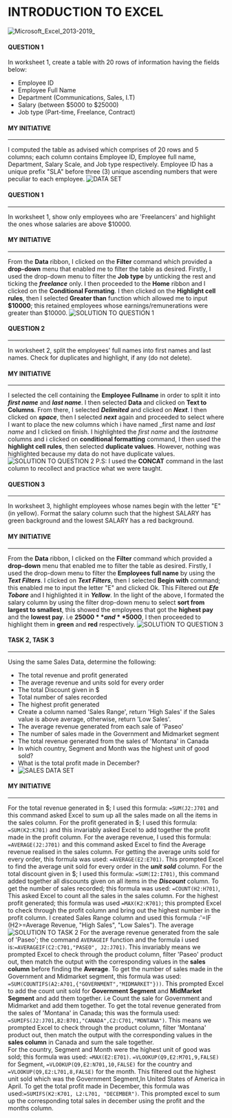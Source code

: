 # INTRODUCTION TO EXCEL
![Microsoft_Excel_2013-2019_](https://github.com/ARBICE11/TASK_123/assets/140498286/ac141da9-ec86-4c32-aec5-66e80bebb6ee)

#### QUESTION 1
In worksheet 1, create a table with 20 rows of information having the fields below:
- Employee ID
- Employee Full Name
- Department (Communications, Sales, I.T)
- Salary (between $5000 to $25000)
- Job type (Part-time, Freelance, Contract)
#### MY INITIATIVE
----
I computed the table as advised which comprises of 20 rows and 5 columns; each column contains Employee ID, Employee full name, Department, Salary Scale, and Job type respectively. Employee ID has a unique prefix "SLA" before three (3) unique ascending numbers that were peculiar to each employee.
![DATA SET](https://github.com/ARBICE11/TASK_123/assets/140498286/0101c4be-dc28-4965-a7d8-4ecf198b537d)
#### QUESTION 1
----
In worksheet 1, show only employees who are 'Freelancers' and highlight the ones whose salaries are above $10000.
#### MY INITIATIVE
-----
From the **Data** ribbon, I clicked on the **Filter** command which provided a **drop-down** menu that enabled me to filter the table as desired. Firstly, I used the drop-down menu to filter the **Job type** by unticking the rest and ticking the **_freelance_** only. I then proceeded to the **Home** ribbon and I clicked on the **Conditional Formating**. I then clicked on the **Highlight cell rules**, then I selected **Greater than** function which allowed me to input **$10000**; this retained employees whose earnings/remunerations were greater than $10000. 
![SOLUTION TO QUESTION 1](https://github.com/ARBICE11/TASK_123/assets/140498286/6ca60839-dc9a-4afd-8177-9343f956deee)
#### QUESTION 2
----
In worksheet 2, split the employees' full names into first names and last names. Check for duplicates and highlight, if any (do not delete).
#### MY INITIATIVE
----
I selected the cell containing the **Employee Fullname** in order to split it into **_first name_** and **_last name_**. I then selected **Data** and clicked on **Text to Columns**. From there, I selected **_Delimited_** and clicked on **_Next_**. I then clicked on **_space_**, then I selected **_next_** again and proceeded to select where I want to place the new columns which i have named _first name and _last name_ and I clicked on finish. I highlighted the _first name_ and the _lastname_ columns and i clicked on **conditional formatting** command, I then used the **highlight cell rules**, then selected **duplicate values**. However, nothing was highlighted because my data do not have duplicate values.
![SOLUTION TO QUESTION 2](https://github.com/ARBICE11/TASK_123/assets/140498286/5177bc0f-81fd-46e0-a6fd-6c622700970e)
P.S: I used the **CONCAT** command in the last column to recollect and practice what we were taught.
#### QUESTION 3
----
In worksheet 3, highlight employees whose names begin with the letter "E" (in yellow). Format the salary column such that the highest SALARY has green background and the lowest SALARY has a red background.
#### MY INITIATIVE
----
From the  **Data** ribbon, I clicked on the **Filter** command which provided a **drop-down** menu that enabled me to filter the table as desired. Firstly, I used the drop-down menu to filter the **Employees full name** by using the **_Text Filters_**. I clicked on **_Text Filters_**, then I selected **Begin with** command; this enabled me to input the letter "E" and clicked Ok. This Filtered out **_Efe Tobore_** and I highlighted it in **_Yellow_**.
In the light of the above, I formated the salary column by using the filter drop-down menu to select **sort from largest to smallest**, this showed the employees that got the **highest pay** and the **lowest pay**. i.e **$25000** and **$5000**, I then proceeded to highlight them in **green** and **red** respectively.
![SOLUTION TO QUESTION 3](https://github.com/ARBICE11/TASK_123/assets/140498286/97c1dcf9-e1f0-4cdb-a37f-9a806c0283f7)
#### TASK 2, TASK 3
----
Using the same Sales Data, determine the following:
- The total revenue and profit generated
- The average revenue and units sold for every order
- The total Discount given in $
- Total number of sales recorded
- The highest profit generated
- Create a column named 'Sales Range', return 'High Sales' if the Sales value is above average, otherwise, return 'Low Sales'.
- The average revenue generated from each sale of 'Paseo'
- The number of sales made in the Government and Midmarket segment
- The total revenue generated from the sales of 'Montana' in Canada
- In which country, Segment and Month was the highest unit of good sold?
- What is the total profit made in December?
- ![SALES DATA SET](https://github.com/ARBICE11/TASK_123/assets/140498286/52f7b800-78fe-42d9-ad2e-3615cf4b8133)

 #### MY INITIATIVE
----
For the total revenue generated in $; I used this formula: `=SUM(J2:J701` and this command asked Excel to sum up all the sales made on all the items  in the sales column.
For the profit generated in $; I used this formula: `=SUM(K2:K701)` and this invariably asked Excel to add together the profit made in the profit column.
For the average revenue, I used this formula: `=AVERAGE(J2:J701)` and this command asked Excel to find the Average revenue realised in the sales column.
For getting the average units sold for every order, this formula was used: `=AVERAGE(E2:E701)`. This prompted Excel to find the average unit sold for every order in the **_unit sold_** column.
For the total discount given in $; I used this formula: `=SUM(I2:I701)`, this command added together all discounts given on all items in the **_Discount_** column.
To get the number of sales recorded; this formula was used: `=COUNT(H2:H701)`, This asked Excel to count all the sales in the sales column.
For the highest profit generated; this formula was used `=MAX(K2:K701)`; this prompted Excel to check through the profit column and bring out the highest number in the profit column.
I created Sales Range column and used this formula :'=IF (H2>=Average Revenue, "High Sales", "Low Sales"). The average 
![SOLUTION TO TASK 2](https://github.com/ARBICE11/TASK_123/assets/140498286/c0d76e39-f091-41d3-89e2-0f99338129c5)
For the average revenue generated from the sale of 'Paseo'; the command `AVERAGEIF` function and the formula i used is:`=AVERAGEIF(C2:C701,"PASEO", J2:J701)`. This invariably means we prompted Excel to check through the product column, filter 'Paseo' product out, then match the output with the corresponding values in the **sales column** before finding the **Average**.
To get the number of sales made in the Government and Midmarket segment, this formula was used: `=SUM(COUNTIFS(A2:A701,{"GOVERNMENT","MIDMARKET"}))`. This prompted Excel to add the count unit sold for **Government Segment** and **MidMarket Segment** and add them together. i.e Count the sale for Government and Midmarket and add them together.
To get the total revenue generated from the sales of 'Montana' in Canada; this was the formula used: `=SUMIFS(J2:J701,B2:B701,"CANADA",C2:C701,"MONTANA")`. This means we prompted Excel to check through the product column, filter 'Montana' product out, then match the output with the corresponding values in the **sales column** in Canada and sum the sale together.  
For the country, Segment and Month were the highest unit of good was sold; this formula was used: `=MAX(E2:E701)`. `=VLOOKUP(Q9,E2:M701,9,FALSE)` for Segment, `=VLOOKUP(Q9,E2:N701,10,FALSE)` for the country and `=VLOOKUP(Q9,E2:L701,8,FALSE)` for the month. This filtered out the highest unit sold which was the Government Segment,In United States of America in April.
To get the total profit made in December, this formula was used:`=SUMIFS(K2:K701, L2:L701, "DECEMBER")`. This prompted excel to sum up the corresponding total sales in december using the profit and the months column.
 
